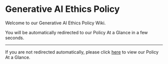 # Generative AI Ethics Policy

Welcome to our Generative AI Ethics Policy Wiki.

You will be automatically redirected to our Policy At a Glance in a few seconds.

<meta http-equiv="refresh" content="0; url=?doc=poster">

---

If you are not redirected automatically, please click [here](?doc=poster) to view our Policy At a Glance.
